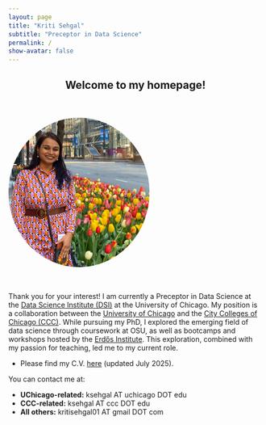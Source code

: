 ```yaml
---
layout: page
title: "Kriti Sehgal"
subtitle: "Preceptor in Data Science"
permalink: /
show-avatar: false
---
```


<h2 style="text-align: center;">Welcome to my homepage!</h2>

<div style="display: flex; flex-wrap: wrap; align-items: flex-start;">
  <img src="/assets/img/Kriti.JPG" alt="Picture of Kriti Sehgal"
       style="flex: 0 0 280px; width: 280px; border-radius: 50%; margin-right: 30px; margin-bottom: 35px; margin-top: 35px;" />
  <div style="flex: 1; min-width: 300px;">
    <p>
      Thank you for your interest! I am currently a Preceptor in Data Science at the
      <a href="https://datascience.uchicago.edu/" target="_blank">Data Science Institute (DSI)</a>
      at the University of Chicago. My position is a collaboration between the
      <a href="https://www.uchicago.edu/en" target="_blank">University of Chicago</a> and the
      <a href="https://www.ccc.edu/" target="_blank">City Colleges of Chicago (CCC)</a>.
      While pursuing my PhD, I explored the emerging field of data science through coursework at OSU, as well as bootcamps and workshops hosted by the
      <a href="https://www.erdosinstitute.org/" target="_blank">Erdős Institute</a>.
      This exploration, combined with my passion for teaching, led me to my current role.
    <ul>
      <li>Please find my C.V. <a href="/assets/files/CV_July_2025.pdf" target="_blank">here</a> (updated July 2025).</li>
    </ul>
   You can contact me at:
    <ul>
      <li><strong>UChicago-related:</strong> ksehgal AT uchicago DOT edu</li>
      <li><strong>CCC-related:</strong> ksehgal AT ccc DOT edu</li>
      <li><strong>All others:</strong> kritisehgal01 AT gmail DOT com</li>
    </ul>
  </div>
</div>
